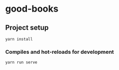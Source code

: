 # good-books

## Project setup
```
yarn install
```

### Compiles and hot-reloads for development
```
yarn run serve
```
